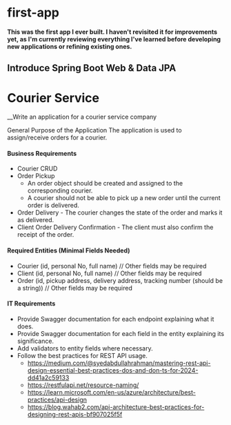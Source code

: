 # first-app
**This was the first app I ever built. I haven't revisited it for improvements yet, as I'm currently reviewing everything I've learned before developing new applications or refining existing ones.**

## Introduce Spring Boot Web & Data JPA
# Courier Service

__Write an application for a courier service company

General Purpose of the Application
The application is used to assign/receive orders for a courier.

#### Business Requirements
* Courier CRUD
* Order Pickup
  * An order object should be created and assigned to the corresponding courier.
  * A courier should not be able to pick up a new order until the current order is delivered.
* Order Delivery - The courier changes the state of the order and marks it as delivered.
* Client Order Delivery Confirmation - The client must also confirm the receipt of the order.

#### Required Entities (Minimal Fields Needed)
* Courier (id, personal No, full name) // Other fields may be required
* Client (id, personal No, full name) // Other fields may be required
* Order (id, pickup address, delivery address, tracking number (should be a string)) // Other fields may be required

#### IT Requirements
* Provide Swagger documentation for each endpoint explaining what it does.
* Provide Swagger documentation for each field in the entity explaining its significance.
* Add validators to entity fields where necessary.
* Follow the best practices for REST API usage.
  * https://medium.com/@syedabdullahrahman/mastering-rest-api-design-essential-best-practices-dos-and-don-ts-for-2024-dd41a2c59133
  * https://restfulapi.net/resource-naming/
  * https://learn.microsoft.com/en-us/azure/architecture/best-practices/api-design
  * https://blog.wahab2.com/api-architecture-best-practices-for-designing-rest-apis-bf907025f5f
